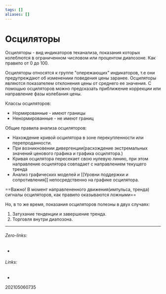 ```yaml
---
tags: []
aliases: []
---
```

# Осциляторы
Осциляторы - вид индикаторов теханализа, показания которых колеблются в ограниченном числовом или процентом диапозоне. Как правило от 0 до 100.

Осциляторы относятся к группе "опережающих" индикаторов, т.е они предупреждают об изменениии поведения цены заранее. Осциляторы являются показателем отклонения цены от среднего ее значения. С помощью осциляторов можно предсказать приближение коррекции или направление фазы колебания цены.

Классы осциляторов:
- Нормированные - имеют границы
- Ненормированные - не имеют границ

Общие правила анализа осциляторов:
- Нахождение кривой осцилятора в зоне перекупленности или перепроданности.
- При возникновении дивергенции(расхождение экстремальных значений ценового графика и графика осцилятора.)
- Кривая осцилятора пересекает свою нулевую линию, при этом направление осцилятора совпадает с направлением текущего тренда
- Анализ графических моделей и [[Уровни поддержки и сопротивления]] непосредственно на графике осцилятора.

==Важно! В момент направлененного движения(импульса, тренда) сигналы осциляторов, как правило оказываются ложными==

Но, в то же время, показания осциляторов полезны в двух случаях:
1. Затухание тенденции и завершение тренда.
2. Торговля внутри диапозона.
___
###### Zero-links:
-
###### Links:
-

202105060735